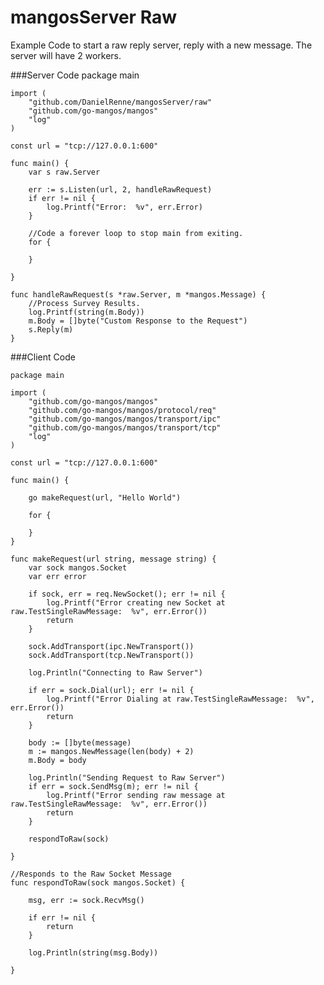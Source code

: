 # mangosServer Raw

Example Code to start a raw reply server, reply with a new message.  The server will have 2 workers.

###Server Code
	package main
	
	import (
		"github.com/DanielRenne/mangosServer/raw"
		"github.com/go-mangos/mangos"
		"log"
	)
	
	const url = "tcp://127.0.0.1:600"
	
	func main() {
		var s raw.Server
	
		err := s.Listen(url, 2, handleRawRequest)
		if err != nil {
			log.Printf("Error:  %v", err.Error)
		}
	
		//Code a forever loop to stop main from exiting.
		for {
	
		}
	
	}
	
	func handleRawRequest(s *raw.Server, m *mangos.Message) {
		//Process Survey Results.
		log.Printf(string(m.Body))
		m.Body = []byte("Custom Response to the Request")
		s.Reply(m)
	}


###Client Code 

	package main
	
	import (
		"github.com/go-mangos/mangos"
		"github.com/go-mangos/mangos/protocol/req"
		"github.com/go-mangos/mangos/transport/ipc"
		"github.com/go-mangos/mangos/transport/tcp"
		"log"
	)
	
	const url = "tcp://127.0.0.1:600"
	
	func main() {
	
		go makeRequest(url, "Hello World")
	
		for {
	
		}
	}
	
	func makeRequest(url string, message string) {
		var sock mangos.Socket
		var err error
	
		if sock, err = req.NewSocket(); err != nil {
			log.Printf("Error creating new Socket at raw.TestSingleRawMessage:  %v", err.Error())
			return
		}
	
		sock.AddTransport(ipc.NewTransport())
		sock.AddTransport(tcp.NewTransport())
	
		log.Println("Connecting to Raw Server")
	
		if err = sock.Dial(url); err != nil {
			log.Printf("Error Dialing at raw.TestSingleRawMessage:  %v", err.Error())
			return
		}
	
		body := []byte(message)
		m := mangos.NewMessage(len(body) + 2)
		m.Body = body
	
		log.Println("Sending Request to Raw Server")
		if err = sock.SendMsg(m); err != nil {
			log.Printf("Error sending raw message at raw.TestSingleRawMessage:  %v", err.Error())
			return
		}
	
		respondToRaw(sock)
	
	}
	
	//Responds to the Raw Socket Message
	func respondToRaw(sock mangos.Socket) {
	
		msg, err := sock.RecvMsg()
	
		if err != nil {
			return
		}
	
		log.Println(string(msg.Body))
	
	}